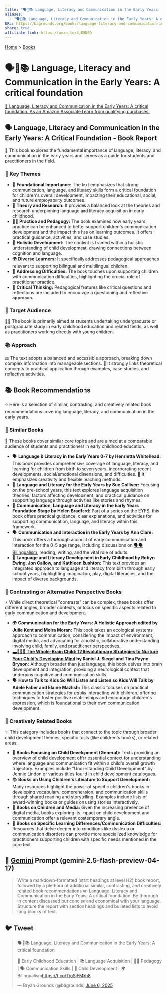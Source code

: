 ```yaml
---
title: "🗣️👶📚 Language, Literacy and Communication in the Early Years: A critical foundation"
aliases:
  - "🗣️👶📚 Language, Literacy and Communication in the Early Years: A critical foundation"
URL: https://bagrounds.org/books/language-literacy-and-communication-in-the-early-years-a-critical-foundation
share: true
affiliate link: https://amzn.to/4jDDN6Q
---
```

[Home](../index.md) > [Books](./index.md)  
# 🗣️👶📚 Language, Literacy and Communication in the Early Years: A critical foundation  
[🛒 Language, Literacy and Communication in the Early Years: A critical foundation. As an Amazon Associate I earn from qualifying purchases.](https://amzn.to/4jDDN6Q)  
  
## 🗣️ Language, Literacy and Communication in the Early Years: A Critical Foundation - Book Report  
  
📖 This book explores the fundamental importance of language, literacy, and communication in the early years and serves as a guide for students and practitioners in the field.  
  
### 🔑 Key Themes  
  
* 🌱 **Foundational Importance:** The text emphasizes that strong communication, language, and literacy skills form a critical foundation for children's overall development, impacting their educational, social, and future employability outcomes.  
* 🧠 **Theory and Research:** It provides a balanced look at the theories and research underpinning language and literacy acquisition in early childhood.  
* 🧑‍🏫 **Practice and Pedagogy:** The book examines how early years practice can be enhanced to better support children's communication development and the impact this has on learning outcomes. It offers practical guidance, activities, and case studies.  
* 👶 **Holistic Development:** The content is framed within a holistic understanding of child development, drawing connections between cognition and language.  
* 🌍 **Diverse Learners:** It specifically addresses pedagogical approaches relevant to supporting bilingual and multilingual children.  
* 💬 **Addressing Difficulties:** The book touches upon supporting children with communication difficulties, highlighting the crucial role of practitioner practice.  
* 🤔 **Critical Thinking:** Pedagogical features like critical questions and reflections are included to encourage a questioning and reflective approach.  
  
### 🎯 Target Audience  
  
👩‍🎓 The book is primarily aimed at students undertaking undergraduate or postgraduate study in early childhood education and related fields, as well as practitioners working directly with young children.  
  
### 📚 Approach  
  
⚖️ The text adopts a balanced and accessible approach, breaking down complex information into manageable sections. 🔗 It strongly links theoretical concepts to practical application through examples, case studies, and reflective activities.  
  
## 📚 Book Recommendations  
  
⭐ Here is a selection of similar, contrasting, and creatively related book recommendations covering language, literacy, and communication in the early years.  
  
### 👯 Similar Books  
  
🤝 These books cover similar core topics and are aimed at a comparable audience of students and practitioners in early childhood education.  
  
* 🗣️ **Language & Literacy in the Early Years 0-7 by Henrietta Whitehead:** This book provides comprehensive coverage of language, literacy, and learning for children from birth to seven years, incorporating recent developments, social/emotional dimensions, and difficulties. 🎨 It emphasizes creativity and flexible teaching methods.  
* 📖 **Language and Literacy for the Early Years by Sue Colliver:** Focusing on the pre-school years, this text explores language acquisition theories, factors affecting development, and practical guidance on supporting language through activities like stories and rhymes.  
* 💬 **Communication, Language and Literacy in the Early Years Foundation Stage by Helen Bradford:** Part of a series on the EYFS, this book offers practical guidance, clear explanations, and activities for supporting communication, language, and literacy within this framework.  
* 🗣️ **Communication and Interaction in the Early Years by Ann Clare:** This book offers a thorough account of early communication and interaction for the 0-5 age range, including discussions on [🗣️🗣️ Bilingualism](../topics/bilingualism.md), reading, writing, and the vital role of adults.  
* 🌱 **Language and Literacy Development in Early Childhood by Robyn Ewing, Jon Callow, and Kathleen Rushton:** This text provides an integrated approach to language and literacy from birth through early school years, highlighting imagination, play, digital literacies, and the impact of diverse backgrounds.  
  
### 🔄 Contrasting or Alternative Perspective Books  
  
≠ While direct theoretical "contrasts" can be complex, these books offer different angles, broader contexts, or focus on specific aspects related to early communication and development.  
  
* 🌍 **Communication for the Early Years: A Holistic Approach edited by Julie Kent and Moira Moran:** This book takes an ecological systems approach to communication, considering the impact of environment, digital media, and advocating for a holistic, collaborative understanding involving child, family, and practitioner perspectives.  
* **[🕳️🧠👶🏽 The Whole-Brain Child: 12 Revolutionary Strategies to Nurture Your Child's Developing Mind](./the-whole-brain-child.md) by Daniel J. Siegel and Tina Payne Bryson:** Although broader than just language, this book delves into brain development and integration, providing a neurological context that underpins cognitive and communication skills.  
* 🗣️ **How to Talk to Kids So Will Listen and Listen so Kids Will Talk by Adele Faber and Elaine Mazlish:** This classic focuses on practical communication strategies for *adults* interacting with children, offering techniques to foster positive relationships and encourage children's expression, which is foundational to their own communication development.  
  
### 🎨 Creatively Related Books  
  
✨ This category includes books that connect to the topic through broader child development themes, specific tools (like children's books), or related areas.  
  
* 👶 **Books Focusing on Child Development (General):** Texts providing an overview of child development offer essential context for understanding where language and communication fit within a child's overall growth trajectory. Examples include "Understanding Child Development" by Jennie Lindon or various titles found in child development catalogues.  
* 📚 **Books on Using Children's Literature to Support Development:** Many resources highlight the power of specific children's books in developing vocabulary, comprehension, and communication skills through shared reading and storytelling. Examples include lists of award-winning books or guides on using stories interactively.  
* 📱 **Books on Children and Media:** Given the increasing presence of digital media, books exploring its impact on child development and communication offer a relevant contemporary angle.  
* 🧩 **Books on Specific Learning Differences/Communication Difficulties:** Resources that delve deeper into conditions like dyslexia or communication disorders can provide more specialized knowledge for practitioners supporting children with specific needs mentioned in the core text.  
  
## 💬 [Gemini](../software/gemini.md) Prompt (gemini-2.5-flash-preview-04-17)  
> Write a markdown-formatted (start headings at level H2) book report, followed by a plethora of additional similar, contrasting, and creatively related book recommendations on Language, Literacy and Communication in the Early Years: A critical foundation. Be thorough in content discussed but concise and economical with your language. Structure the report with section headings and bulleted lists to avoid long blocks of text.  
  
## 🐦 Tweet  
<blockquote class="twitter-tweet" data-theme="dark"><p lang="en" dir="ltr">🗣️👶📚 Language, Literacy and Communication in the Early Years: A critical foundation<br><br>👶 Early Childhood Education | 📚 Language Acquisition | 🧑‍🏫 Pedagogy | 🗣️ Communication Skills | 🧠 Child Development | 🌍 Bilingualism<a href="https://t.co/TioSiFM5h8">https://t.co/TioSiFM5h8</a></p>&mdash; Bryan Grounds (@bagrounds) <a href="https://twitter.com/bagrounds/status/1930876690320052486?ref_src=twsrc%5Etfw">June 6, 2025</a></blockquote> <script async src="https://platform.twitter.com/widgets.js" charset="utf-8"></script>
